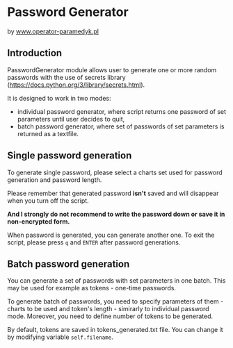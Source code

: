 # Password Generator
by www.operator-paramedyk.pl

## Introduction

PasswordGenerator module allows user to generate one or more random passwords with the use of secrets library (https://docs.python.org/3/library/secrets.html).

It is designed to work in two modes:
- individual password generator, where script returns one password of set parameters until user decides to quit,
- batch password generator, where set of passwords of set parameters is returned as a textfile.

## Single password generation

To generate single password, please select a charts set used for password generation and password length.

Please remember that generated password **isn't** saved and will disappear when you turn off the script.

**And I strongly do not recommend to write the password down or save it in non-encrypted form.**

When password is generated, you can generate another one. To exit the script, please press ```q``` and ```ENTER``` after password generations.

## Batch password generation

You can generate a set of passwords with set parameters in one batch. This may be used for example as tokens - one-time passwords.

To generate batch of passwords, you need to specify parameters of them - charts to be used and token's length - simirarly to individual password mode. Moreover, you need to define number of tokens to be generated.

By default, tokens are saved in tokens_generated.txt file. You can change it by modifying variable ```self.filename```.